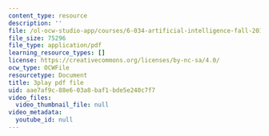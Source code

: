 ```yaml
---
content_type: resource
description: ''
file: /ol-ocw-studio-app/courses/6-034-artificial-intelligence-fall-2010/aae7af9c88e603a8baf1bde5e240c7f7_gvmfbePC2pc.pdf
file_size: 75296
file_type: application/pdf
learning_resource_types: []
license: https://creativecommons.org/licenses/by-nc-sa/4.0/
ocw_type: OCWFile
resourcetype: Document
title: 3play pdf file
uid: aae7af9c-88e6-03a8-baf1-bde5e240c7f7
video_files:
  video_thumbnail_file: null
video_metadata:
  youtube_id: null
---
```

